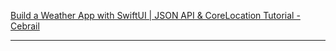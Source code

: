 [Build a Weather App with SwiftUI | JSON API & CoreLocation Tutorial - Cebrail](https://youtu.be/ArfT4qOerL8?si=jQLtlUW4AF00HUJE)

- - - -

